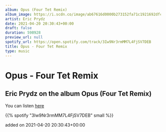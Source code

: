 ```yaml
---
album: Opus (Four Tet Remix)
album_image: https://i.scdn.co/image/ab67616d0000b273152fa71c1921692dfc502094
artist: Eric Prydz
date: 2021-04-20 20:30:43+00:00
draft: false
duration: 598928
preview_url: null
spotify_url: https://open.spotify.com/track/3Iw9Nr3rmMM7L4FjSV7DEB
title: Opus - Four Tet Remix
type: music
---
```



# Opus - Four Tet Remix

## Eric Prydz on the album Opus (Four Tet Remix)

You can listen [here](https://open.spotify.com/track/3Iw9Nr3rmMM7L4FjSV7DEB)

{{% spotify "3Iw9Nr3rmMM7L4FjSV7DEB" small %}}

added on 2021-04-20 20:30:43+00:00